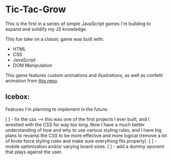 # Tic-Tac-Grow
This is the first in a series of simple JavaScript games I'm building to expand and solidify my JS knowledge. 



This fun take on a classic game was built with:

- HTML
- CSS
- JavaScript
- DOM Manipulation


This game features custom animations and illustrations, as well as confetti animation from <a href="https://github.com/Agezao/confetti-js">this repo</a>. 


## Icebox:
Features I'm planning to implement in the future:

[ ] - fix the css --> this was one of the first projects I ever built, and I wrestled with the CSS for way too long. Now I have a much better understanding of how and why to use various styling rules, and I have big plans to revamp the CSS to be more effective and more logical (remove a lot of brute force styling rules and make sure everything fits properly). 
[ ] - mobile optimization and/or varying board sizes.
[ ] - add a dummy oponent that plays against the user.